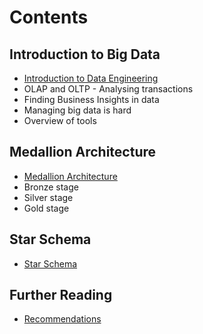 # Contents

## Introduction to Big Data

- [Introduction to Data Engineering](/introduction.md)
- OLAP and OLTP - Analysing transactions
- Finding Business Insights in data
- Managing big data is hard
- Overview of tools

## Medallion Architecture

- [Medallion Architecture](/medallion-architecture.md)
- Bronze stage
- Silver stage
- Gold stage

## Star Schema

- [Star Schema](/star-schema.md)

## Further Reading

- [Recommendations](/further-reading.md)
